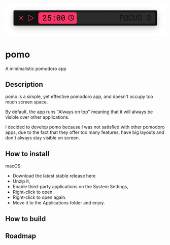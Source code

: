 ![pomo screenshot](https://raw.githubusercontent.com/rafaelfe/pomo/master/pomo%20screenshot.png)


# pomo
A minimalistic pomodoro app

## Description
pomo is a simple, yet effective pomodoro app, and doesn't occupy too much screen space.

By default, the app runs "Always on top" meaning that it will always be visible over other applications.

I decided to develop pomo because I was not satisfied with other pomodoro apps, due to the fact that they offer too many features, have big layouts and don't always stay visible on screen.

## How to install
macOS: 
* Download the latest stable release here
* Unzip it, 
* Enable third-party applications on the System Settings, 
* Right-click to open. 
* Right-click to open again. 
* Move it to the Applications folder and enjoy.

## How to build
## Roadmap
